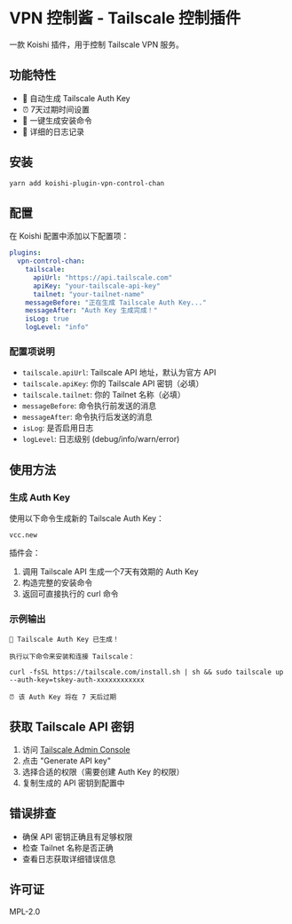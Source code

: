 # VPN 控制酱 - Tailscale 控制插件

一款 Koishi 插件，用于控制 Tailscale VPN 服务。

## 功能特性

- 🔑 自动生成 Tailscale Auth Key
- ⏰ 7天过期时间设置
- 🚀 一键生成安装命令
- 📝 详细的日志记录

## 安装

```bash
yarn add koishi-plugin-vpn-control-chan
```

## 配置

在 Koishi 配置中添加以下配置项：

```yaml
plugins:
  vpn-control-chan:
    tailscale:
      apiUrl: "https://api.tailscale.com"
      apiKey: "your-tailscale-api-key"
      tailnet: "your-tailnet-name"
    messageBefore: "正在生成 Tailscale Auth Key..."
    messageAfter: "Auth Key 生成完成！"
    isLog: true
    logLevel: "info"
```

### 配置项说明

- `tailscale.apiUrl`: Tailscale API 地址，默认为官方 API
- `tailscale.apiKey`: 你的 Tailscale API 密钥（必填）
- `tailscale.tailnet`: 你的 Tailnet 名称（必填）
- `messageBefore`: 命令执行前发送的消息
- `messageAfter`: 命令执行后发送的消息
- `isLog`: 是否启用日志
- `logLevel`: 日志级别 (debug/info/warn/error)

## 使用方法

### 生成 Auth Key

使用以下命令生成新的 Tailscale Auth Key：

```
vcc.new
```

插件会：
1. 调用 Tailscale API 生成一个7天有效期的 Auth Key
2. 构造完整的安装命令
3. 返回可直接执行的 curl 命令

### 示例输出

```
🔑 Tailscale Auth Key 已生成！

执行以下命令来安装和连接 Tailscale：

curl -fsSL https://tailscale.com/install.sh | sh && sudo tailscale up --auth-key=tskey-auth-xxxxxxxxxxxx

⏰ 该 Auth Key 将在 7 天后过期
```

## 获取 Tailscale API 密钥

1. 访问 [Tailscale Admin Console](https://login.tailscale.com/admin/settings/keys)
2. 点击 "Generate API key"
3. 选择合适的权限（需要创建 Auth Key 的权限）
4. 复制生成的 API 密钥到配置中

## 错误排查

- 确保 API 密钥正确且有足够权限
- 检查 Tailnet 名称是否正确
- 查看日志获取详细错误信息

## 许可证

MPL-2.0
